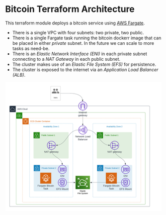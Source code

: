 # Bitcoin Terraform Architecture

This terraform module deploys a bitcoin service using [AWS Fargate](https://aws.amazon.com/fargate/).
- There is a single VPC with four subnets: two private, two public. 
- There is a single Fargate task running the bitcoin dockerr image that can be placed in either _private_ subnet. In the future we can scale to more tasks as need-be. 
- There is an _Elastic Network Interface (ENI)_ in each private subnet connecting to a _NAT Gateway_ in each public subnet.
- The cluster makes use of an _Elastic File System (EFS)_ for persistence.
- The cluster is exposed to the internet via an _Application Load Balancer (ALB)_.

![Fargate Bitcion Arch](assets/fargate_bitcoin_arch.png)